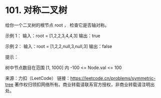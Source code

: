 # 101. 对称二叉树

给你一个二叉树的根节点 root ， 检查它是否轴对称。

示例 1：
输入：root = [1,2,2,3,4,4,3]
输出：true

示例 2：
输入：root = [1,2,2,null,3,null,3]
输出：false
 

提示：

树中节点数目在范围 [1, 1000] 内
-100 <= Node.val <= 100
 

来源：力扣（LeetCode）
链接：https://leetcode.cn/problems/symmetric-tree
著作权归领扣网络所有。商业转载请联系官方授权，非商业转载请注明出处。